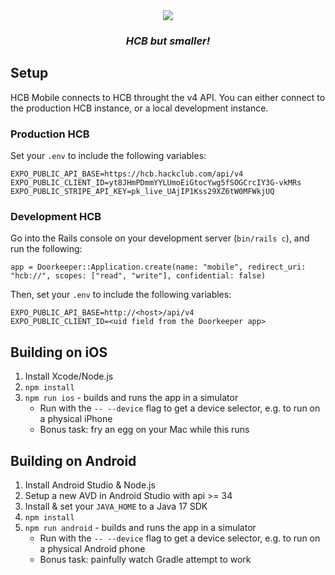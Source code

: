 <div align="center">

<picture>
  <source media="(prefers-color-scheme: dark)" srcset="assets/banner-dark.png">
  <img src="assets/banner-light.png">
</picture>

### _HCB but smaller!_

</div>
 
## Setup

HCB Mobile connects to HCB throught the v4 API.
You can either connect to the production HCB instance, or a local development instance.

### Production HCB

Set your `.env` to include the following variables:

```
EXPO_PUBLIC_API_BASE=https://hcb.hackclub.com/api/v4
EXPO_PUBLIC_CLIENT_ID=yt8JHmPDmmYYLUmoEiGtocYwg5fSOGCrcIY3G-vkMRs
EXPO_PUBLIC_STRIPE_API_KEY=pk_live_UAjIP1Kss29XZ6tW0MFWkjUQ
```

### Development HCB

Go into the Rails console on your development server (`bin/rails c`), and run the following:

```
app = Doorkeeper::Application.create(name: "mobile", redirect_uri: "hcb://", scopes: ["read", "write"], confidential: false)
```

Then, set your `.env` to include the following variables:

```
EXPO_PUBLIC_API_BASE=http://<host>/api/v4
EXPO_PUBLIC_CLIENT_ID=<uid field from the Doorkeeper app>
```

## Building on iOS

1. Install Xcode/Node.js
2. `npm install`
3. `npm run ios` - builds and runs the app in a simulator
   - Run with the `-- --device` flag to get a device selector, e.g. to run on a physical iPhone
   - Bonus task: fry an egg on your Mac while this runs

## Building on Android

1. Install Android Studio & Node.js
2. Setup a new AVD in Android Studio with api >= 34
3. Install & set your `JAVA_HOME` to a Java 17 SDK
4. `npm install`
5. `npm run android` - builds and runs the app in a simulator
   - Run with the `-- --device` flag to get a device selector, e.g. to run on a physical Android phone
   - Bonus task: painfully watch Gradle attempt to work
